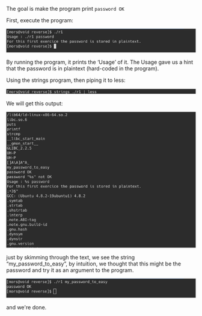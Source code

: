 The goal is make the program print `password OK`

First, execute the program:

![try](img/01-execute.png)

By running the program, it prints the ‘Usage’ of it. The Usage gave us a hint that the password is in plaintext (hard-coded in the program).

Using the strings program, then piping it to less:

![strings](img/02-strings.png)

We will get this output:

![output](img/03-strings-out.png)

just by skimming through the text, we see the string “my_password_to_easy”, by intuition, we thought that this might be the password and try it as an argument to the program.

![password](img/04-pass.png)

and we're done.
